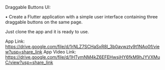 Draggable Buttons UI:

• Create a Flutter application with a simple user interface containing
three draggable buttons on the same page.

Just clone the app and it is ready to use.

App Link: https://drive.google.com/file/d/1rNLZ7SCHaSxR8I_3b0avwzty9t1NAo0f/view?usp=share_link
App Video Link: https://drive.google.com/file/d/1HTymNM4kZ6EFEHwsjHY6fkM9hJYVXMuC/view?usp=share_link


